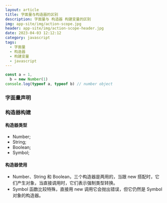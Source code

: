 ```yaml
---
layout: article
title: 字面量与构造器的区别
description: 字面量与 构造器 构建变量的区别
img: app-site/img/action-scope.jpg
header: app-site/img/action-scope-header.jpg
date: 2023-04-03 12:12:12
category: javascript
tags:
  - 字面量
  - 构造器
  - 构建变量
  - javascript
---
```


```javascript
const a = 1,
  b = new Number(1)
console.log(typeof a, typeof b) // number object
```

### 字面量声明

### 构造器构建

#### 构造器类型

- Number;
- String;
- Boolean;
- Symbol;

#### 构造器使用

- Number、String 和 Boolean，三个构造器是两用的，当跟 new 搭配时，它们产生对象，当直接调用时，它们表示强制类型转换。
- Symbol 函数比较特殊，直接用 new 调用它会抛出错误，但它仍然是 Symbol 对象的构造器。
